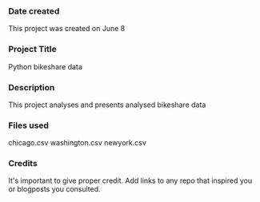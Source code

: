 ### Date created
This project was created on June 8 

### Project Title
Python bikeshare data

### Description
This project analyses and presents analysed bikeshare data

### Files used
chicago.csv
washington.csv
newyork.csv

### Credits
It's important to give proper credit. Add links to any repo that inspired you or blogposts you consulted.


